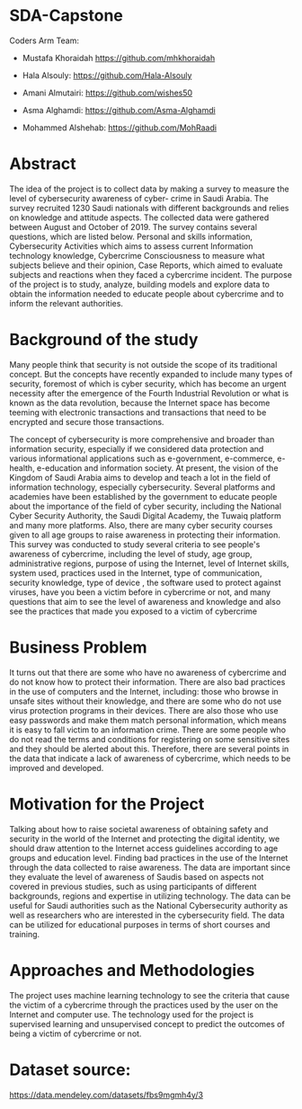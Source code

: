 # SDA-Capstone

Coders Arm Team:
- Mustafa Khoraidah
  https://github.com/mhkhoraidah
  
- Hala Alsouly: 
  https://github.com/Hala-Alsouly
  
- Amani Almutairi:
  https://github.com/wishes50
  
- Asma Alghamdi:
  https://github.com/Asma-Alghamdi
  
- Mohammed Alshehab:
  https://github.com/MohRaadi
  
  
# Abstract

The idea of the project is to collect data by making a survey to measure the level of cybersecurity awareness of cyber- crime in Saudi Arabia.  The survey recruited 1230 Saudi nationals with different backgrounds and relies on knowledge and attitude aspects. The collected data were gathered between August and October of 2019. The survey contains several questions, which are listed below.  Personal and skills information, Cybersecurity Activities which aims to assess current Information technology knowledge, Cybercrime Consciousness to measure what subjects believe and their opinion, Case Reports, which aimed to evaluate subjects and reactions when they faced a cybercrime incident. The purpose of the project is to study, analyze, building models and explore data to obtain the information needed to educate people about cybercrime and to inform the relevant authorities.


# Background of the study

Many people think that security is not outside the scope of its traditional concept. But the concepts have recently expanded to include many types of security, foremost of which is cyber security, which has become an urgent necessity after the emergence of the Fourth Industrial Revolution or what is known as the data revolution, because the Internet space has become teeming with electronic transactions and transactions that need to be encrypted and secure those transactions.

The concept of cybersecurity is more comprehensive and broader than information security, especially if we considered data protection and various informational applications such as e-government, e-commerce, e-health, e-education and information society. At present, the vision of the Kingdom of Saudi Arabia aims to develop and teach a lot in the field of information technology, especially cybersecurity. Several platforms and academies have been established by the government to educate people about the importance of the field of cyber security, including the National Cyber Security Authority, the Saudi Digital Academy, the Tuwaiq platform and many more platforms. Also, there are many cyber security courses given to all age groups to raise awareness in protecting their information.  This survey was conducted to study several criteria to see people's awareness of cybercrime, including the level of study, age group, administrative regions, purpose of using the Internet, level of Internet skills, system used, practices used in the Internet, type of communication, security knowledge, type of device , the software used to protect against viruses, have you been a victim before in cybercrime or not, and many questions that aim to see the level of awareness and knowledge and also see the practices that made you exposed to a victim of cybercrime


# Business Problem 

It turns out that there are some who have no awareness of cybercrime and do not know how to protect their information. There are also bad practices in the use of computers and the Internet, including: those who browse in unsafe sites without their knowledge, and there are some who do not use virus protection programs in their devices. There are also those who use easy passwords and make them match personal information, which means it is easy to fall victim to an information crime. There are some people who do not read the terms and conditions for registering on some sensitive sites and they should be alerted about this.
Therefore, there are several points in the data that indicate a lack of awareness of cybercrime, which needs to be improved and developed.


# Motivation for the Project

Talking about how to raise societal awareness of obtaining safety and security in the world of the Internet and protecting the digital identity, we should draw attention to the Internet access guidelines according to age groups and education level.  Finding bad practices in the use of the Internet through the data collected to raise awareness.  The data are important since they evaluate the level of awareness of Saudis based on aspects not covered in previous studies, such as using participants of different backgrounds, regions and expertise in utilizing technology.  The data can be useful for Saudi authorities such as the National Cybersecurity authority as well as researchers who are interested in the cybersecurity field.  The data can be utilized for educational purposes in terms of short courses and training.


# Approaches and Methodologies 

The project uses machine learning technology to see the criteria that cause the victim of a cybercrime through the practices used by the user on the Internet and computer use. The technology used for the project is supervised learning and unsupervised concept to predict the outcomes of being a victim of cybercrime or not.  


# Dataset source: 
https://data.mendeley.com/datasets/fbs9mgmh4y/3
